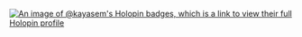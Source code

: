

[![An image of @kayasem's Holopin badges, which is a link to view their full Holopin profile](https://holopin.me/kayasem)](https://holopin.io/@kayasem)

